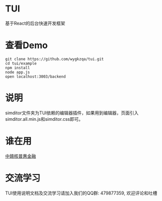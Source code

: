 # TUI
基于React的后台快速开发框架
# 查看Demo
```
git clone https://github.com/wygkzqa/tui.git
cd tui/example
npm install
node app.js
open localhost:3003/backend
```
# 说明
simditor文件夹为TUI依赖的编辑器插件，如果用到编辑器，页面引入simditor.all.min.js和simditor.css即可。

# 谁在用
[中赣核普惠金融](www.cjxnfs.com)

# 交流学习
TUI使用说明文档及交流学习请加入我们的QQ群: 479877359, 欢迎评论和吐槽

